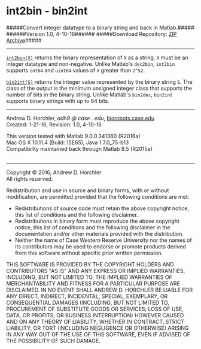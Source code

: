 int2bin - bin2int
========
#####Convert integer datatype to a binary string and back in Matlab.#####
######Version 1.0, 4-10-16######
#####Download Repository: [ZIP Archive](https://github.com/horchler/int2bin/archive/master.zip)#####

--------

[```int2bin(X)```](https://github.com/horchler/int2bin/blob/master/int2bin.m) returns the binary representation of ```X``` as a string. ```X``` must be an integer datatype and non-negative. Unlike Matlab's ```dec2bin```, ```int2bin``` supports ```int64``` and ```uint64``` values of ```X``` greater than ```2^52```.  
  
[```bin2int(S)```](https://github.com/horchler/bin2int/blob/master/bin2int.m) returns the integer value represented by the binary string ```S```. The class of the output is the minimum unsigned integer class that supports the number of bits in the binary string. Unlike Matlab's ```bin2dec```, ```bin2int``` supports binary strings with up to 64 bits.
&nbsp;  

--------

Andrew D. Horchler, *adh9 @ case . edu*, [biorobots.case.edu](http://biorobots.case.edu/)  
Created: 1-21-16, Revision: 1.0, 4-10-16  

This version tested with Matlab 9.0.0.341360 (R2016a)  
Mac OS X 10.11.4 (Build: 15E65), Java 1.7.0_75-b13  
Compatibility maintained back through Matlab 8.5 (R2015a)  
&nbsp;  

--------

Copyright &copy; 2016, Andrew D. Horchler  
All rights reserved.  

Redistribution and use in source and binary forms, with or without modification, are permitted provided that the following conditions are met:
 * Redistributions of source code must retain the above copyright notice, this list of conditions and the following disclaimer.
 * Redistributions in binary form must reproduce the above copyright notice, this list of conditions and the following disclaimer in the documentation and/or other materials provided with the distribution.
 * Neither the name of Case Western Reserve University nor the names of its contributors may be used to endorse or promote products derived from this software without specific prior written permission.

THIS SOFTWARE IS PROVIDED BY THE COPYRIGHT HOLDERS AND CONTRIBUTORS "AS IS" AND ANY EXPRESS OR IMPLIED WARRANTIES, INCLUDING, BUT NOT LIMITED TO, THE IMPLIED WARRANTIES OF MERCHANTABILITY AND FITNESS FOR A PARTICULAR PURPOSE ARE DISCLAIMED. IN NO EVENT SHALL ANDREW D. HORCHLER BE LIABLE FOR ANY DIRECT, INDIRECT, INCIDENTAL, SPECIAL, EXEMPLARY, OR CONSEQUENTIAL DAMAGES (INCLUDING, BUT NOT LIMITED TO, PROCUREMENT OF SUBSTITUTE GOODS OR SERVICES; LOSS OF USE, DATA, OR PROFITS; OR BUSINESS INTERRUPTION) HOWEVER CAUSED AND ON ANY THEORY OF LIABILITY, WHETHER IN CONTRACT, STRICT LIABILITY, OR TORT (INCLUDING NEGLIGENCE OR OTHERWISE) ARISING IN ANY WAY OUT OF THE USE OF THIS SOFTWARE, EVEN IF ADVISED OF THE POSSIBILITY OF SUCH DAMAGE.